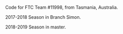 Code for FTC Team #11998, from Tasmania, Australia.

2017-2018 Season in Branch Simon.

2018-2019 Season in master.

